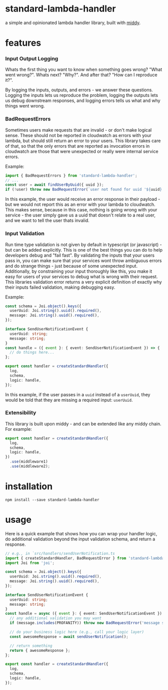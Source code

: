 # standard-lambda-handler

a simple and opinionated lambda handler library, built with [middy](https://github.com/middyjs/middy).

# features

### Input Output Logging

Whats the first thing you want to know when something goes wrong? "What went wrong?". Whats next? "Why?". And after that? "How can I reproduce it?".

By logging the inputs, outputs, and errors - we answer these questions. Logging the inputs lets us reproduce the problem, logging the outputs lets us debug downstream responses, and logging errors tells us what and why things went wrong.

### BadRequestErrors

Sometimes users make requests that are invalid - or don't make logical sense. These should not be reported in cloudwatch as errors with your lambda, but should still return an error to your users. This library takes care of that, so that the only errors that are reported as invocation errors in cloudwatch are those that were unexpected or really were internal service errors.

Example:

```ts
import { BadRequestErrors } from 'standard-lambda-handler';
// ...
const user = await findUserByUuid({ uuid });
if (!user) throw new BadRequestError(`user not found for uuid '${uuid}'`);
```

In this example, the user would receive an error response in their payload - but we would not report this as an error with your lambda to cloudwatch. This makes sense, because in this case, nothing is going wrong with your service - the user simply gave us a uuid that doesn't relate to a real user, and we want to tell the user thats invalid.

### Input Validation

Run time type validation is not given by default in typescript (or javascript) - but can be added explicitly. This is one of the best things you can do to help developers debug and "fail fast". By validating the inputs that your users pass in, you can make sure that your services wont throw ambiguous errors and do strange things - just because of some unexpected input. Additionally, by constraining your input thoroughly like this, you make it easy for users of your services to debug what is wrong with their request. This libraries validation error returns a very explicit definition of exactly why their inputs failed validation, making debugging easy.

Example:

```ts
const schema = Joi.object().keys({
  userUuid: Joi.string().uuid().required(),
  message: Joi.string().uuid().required(),
});

interface SendUserNotificationEvent {
  userUuid: string;
  message: string;
}
const handle = ({ event }: { event: SendUserNotificationEvent }) => {
  // do things here...
};

export const handler = createStandardHandler({
  log,
  schema,
  logic: handle,
});
```

In this example, if the user passes in a `uuid` instead of a `userUuid`, they would be told that they are missing a required input: `userUuid`.

### Extensibility

This library is built upon middy - and can be extended like any middy chain. For example:

```ts
export const handler = createStandardHandler({
  log,
  schema,
  logic: handle,
})
  .use(middleware1)
  .use(middleware2);
```

# installation

```
npm install --save standard-lambda-handler
```

# usage

Here is a quick example that shows how you can wrap your handler logic, do additional validation beyond the input validation schema, and return a response.

```ts
// e.g., in `src/handlers/sendUserNotification.ts
import { createStandardHandler, BadRequestError } from 'standard-lambda-handler';
import Joi from 'joi';

const schema = Joi.object().keys({
  userUuid: Joi.string().uuid().required(),
  message: Joi.string().uuid().required(),
});

interface SendUserNotificationEvent {
  userUuid: string;
  message: string;
}
const handle = async ({ event }: { event: SendUserNotificationEvent }) => {
  // any additional validation you may want
  if (message.includes(PROFANITY)) throw new BadRequestError('message should not include profanity'); // wont show up as cloudwatch error, but will return user an error, since `instanceof BadRequestError`

  // do your business logic here (e.g., call your logic layer)
  const awesomeResponse = await sendUserNotification();

  // return something
  return { awesomeResponse };
};

export const handler = createStandardHandler({
  log,
  schema,
  logic: handle,
});
```
